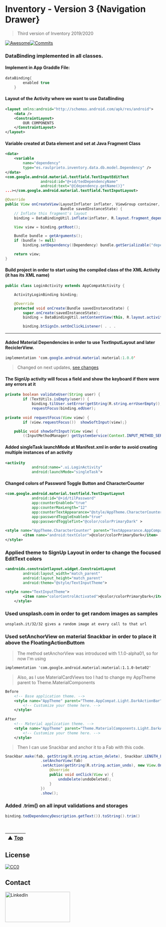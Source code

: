 # Inventory - Version 3 {Navigation Drawer}

> Third version of Inventory 2019/2020

[![Awesome](https://cdn.rawgit.com/sindresorhus/awesome/d7305f38d29fed78fa85652e3a63e154dd8e8829/media/badge.svg)](https://github.com/raulpb00)[![Commits](https://img.shields.io/github/last-commit/pangeo-data/awesome-open-climate-science.svg?label=last%20contribution)](https://github.com/raulpb00/InventoryV2/commits/master) 

### DataBinding implemented in all classes.
#### Implement in App Graddle File:
```java
dataBinding{
        enabled true
    }
```
#### Layout of the Activity where we want to use DataBinding
```xml
<layout xmlns:android="http://schemas.android.com/apk/res/android">
    <data /> 
    <ConstraintLayout> 
        OUR COMPONENTS
    </ConstraintLayout>
</layout>
```
#### Variable created at Data element and set at Java Fragment Class
```xml
<data>
    <variable
        name="dependency"
        type="es.raulprieto.inventory.data.db.model.Dependency" />
</data>
<com.google.android.material.textfield.TextInputEditText
                android:id="@+id/tedDependencyName"
                android:text="@{dependency.getName()}"
...></com.google.android.material.textfield.TextInputLayout>
```
```java
@Override
public View onCreateView(LayoutInflater inflater, ViewGroup container,
                         Bundle savedInstanceState) {
    // Inflate this fragment's layout
    binding = DataBindingUtil.inflate(inflater, R.layout.fragment_dependency_manage, container, false);

    View view = binding.getRoot();

    Bundle bundle = getArguments();
    if (bundle != null)
        binding.setDependency((Dependency) bundle.getSerializable("dependency"));

    return view;
}
```
#### Build project in order to start using the compiled class of the XML Activity (it has its XML name) 
```java
public class LoginActivity extends AppCompatActivity {

    ActivityLoginBinding binding;

    @Override
    protected void onCreate(Bundle savedInstanceState) {
        super.onCreate(savedInstanceState);
        binding = DataBindingUtil.setContentView(this, R.layout.activity_login);

        binding.btSignIn.setOnClickListener( . . .
```
---

#### Added Material Dependencies in order to use TextInputLayout and later ReciclerView. 
```java
implementation 'com.google.android.material:material:1.0.0'
```
>Changed on next updates, [see changes](https://github.com/raulpb00/InventoryV2#used-setanchorview-on-material-snackbar-in-order-to-place-it-above-the-floatingactionbuttom)
#### The SignUp activity will focus a field and show the keyboard if there were any errors at it
```java
private boolean validateUser(String user) {
        if (TextUtils.isEmpty(user)) {
            binding.tilUser.setError(getString(R.string.errUserEmpty));
            requestFocus(binding.edUser);
            
private void requestFocus(View view) { 
        if (view.requestFocus())  showSoftInput(view);}

    public void showSoftInput(View view) {
        ((InputMethodManager) getSystemService(Context.INPUT_METHOD_SERVICE)).showSoftInput(view, 0); }
```

#### Added singleTask launchMode at Manifest.xml in order to avoid creating multiple instances of an activity
```xml
<activity
            android:name=".ui.LoginActivity"
            android:launchMode="singleTask">
```


#### Changed colors of Password Toggle Button and CharacterCounter 
```xml
<com.google.android.material.textfield.TextInputLayout
            android:id="@+id/tilPassword"
            app:counterEnabled="true"
            app:counterMaxLength="12"
            app:counterTextAppearance="@style/AppTheme.CharacterCounter"
            app:passwordToggleEnabled="true"
            app:passwordToggleTint="@color/colorPrimaryDark" >
            
<style name="AppTheme.CharacterCounter" parent="TextAppearance.AppCompat.Small">
        <item name="android:textColor">@color/colorPrimaryDark</item>
</style>
```
### Applied theme to SignUp Layout in order to change the focused EditText colors
```xml
<androidx.constraintlayout.widget.ConstraintLayout
        android:layout_width="match_parent"
        android:layout_height="match_parent"
        android:theme="@style/TextInputTheme">

<style name="TextInputTheme">
        <item name="colorControlActivated">@color/colorPrimaryDark</item>
    </style>
```
### Used unsplash.com in order to get random images as samples 
    unsplash.it/32/32 gives a random image at every call to that url

### Used setAnchorView on material Snackbar in order to place it above the FloatingActionButtom
>The method setAnchorView was introduced with 1.1.0-alpha01, so for now I'm using 
```xml
implementation 'com.google.android.material:material:1.1.0-beta02'
```
>Also, as I use MaterialCardViews too I had to change my AppTheme parent to Theme.MaterialComponents
```xml
Before
    <!-- Base application theme. -->
    <style name="AppTheme" parent="Theme.AppCompat.Light.DarkActionBar">
        <!-- Customize your theme here. -->
    </style>
    
After
    <!-- Material application theme. -->
    <style name="AppTheme" parent="Theme.MaterialComponents.Light.DarkActionBar">
        <!-- Customize your theme here. -->
    </style>
```
>Then I can use Snackbar and anchor it to a Fab with this code. 
```java
Snackbar.make(fab, getString(R.string.action_delete), Snackbar.LENGTH_LONG)
                .setAnchorView(fab)
                .setAction(getString(R.string.action_undo), new View.OnClickListener() {
                    @Override
                    public void onClick(View v) {
                        undoDelete(undoDeleted);
                    }
                })
                .show();
```
### Added .trim() on all input validations and storages
```java
binding.tedDependencyDescription.getText()).toString().trim()
```

<!-- Line Space-->
&nbsp;

| ▲ [Top](#) |
| --- |

## License

[![CC0](http://mirrors.creativecommons.org/presskit/buttons/88x31/svg/cc-zero.svg)](https://creativecommons.org/publicdomain/zero/1.0/)

## Contact
<a href="https://www.linkedin.com/in/raulprietobailon"><img src="https://thelinkedinman.com/wp-content/uploads/2016/02/View-my-LinkedIn-profile-image-3-300x140.png" title="LinkedIn" alt="LinkedIn" height="98" width="210" ></a>
